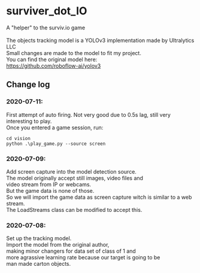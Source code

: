 # surviver_dot_IO
A "helper" to the surviv.io game \
\
The objects tracking model is a YOLOv3 implementation made by Ultralytics LLC \
Small changes are made to the model to fit my project.\
You can find the original model here: \
https://github.com/roboflow-ai/yolov3  
## Change log
### 2020-07-11:
First attempt of auto firing. Not very good due to 0.5s lag, still very interesting to play. \
Once you entered a game session, run:
```
cd vision
python .\play_game.py --source screen
```
### 2020-07-09: 
Add screen capture into the model detection source. \
The model originally accept still images, video files and \
video stream from IP or webcams. \
But the game data is none of those. \
So we will import the game data as screen capture witch is similar to a web stream. \
The LoadStreams class can be modified to accept this.
### 2020-07-08: 
Set up the tracking model. \
Import the model from the original author, \
making minor changers for data set of class of 1 and \
more agrassive learning rate because our target is going to be \
man made carton objects.